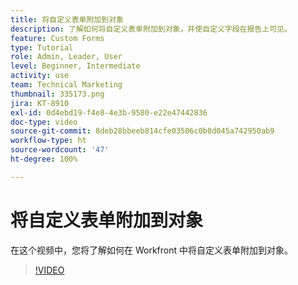 ```yaml
---
title: 将自定义表单附加到对象
description: 了解如何将自定义表单附加到对象，并使自定义字段在报告上可见。
feature: Custom Forms
type: Tutorial
role: Admin, Leader, User
level: Beginner, Intermediate
activity: use
team: Technical Marketing
thumbnail: 335173.png
jira: KT-8910
exl-id: 0d4ebd19-f4e8-4e3b-9580-e22e47442836
doc-type: video
source-git-commit: 8deb28bbeeb814cfe03506c0b8d045a742950ab9
workflow-type: ht
source-wordcount: '47'
ht-degree: 100%

---
```


# 将自定义表单附加到对象

在这个视频中，您将了解如何在 Workfront 中将自定义表单附加到对象。

>[!VIDEO](https://video.tv.adobe.com/v/335173/?quality=12&learn=on)
